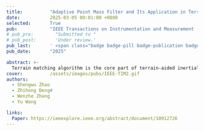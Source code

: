 ```yaml
---
title:          "Adaptive Point Mass Filter and Its Application in Terrain Matching Navigation"
date:           2025-03-05 00:01:00 +0800
selected:       True
pub:            "IEEE Transactions on Instrumentation and Measurement (IEEE TIM)"
# pub_pre:        "Submitted to "
# pub_post:       'Under review.'
pub_last:       ' <span class="badge badge-pill badge-publication badge-info">Journal</span>'
pub_date:       "2025"

abstract: >-
  Terrain matching algorithm is the core part of terrain-aided inertial navigation system (INS), and point mass filter (PMF) is often used as a terrain matching algorithm. In PMF, the construction method and calculation amount of the point mass set are important parts which affect the accuracy. To comprehensively consider the construction of point mass set and calculation amount, this article proposes an adaptive construction method of point mass set based on probability distribution. According to the characteristics of the probability distribution to be approximated, the method transforms the preset point mass set to obtain point mass set of the current moment. Aiming at the problem of calculation error, which is caused by the process noise intensity being smaller than the resolution of the point mass set, a local convolution method is proposed in this article, in which the convolution result is obtained by subdividing the local area near the point mass set. Finally, the framework of the proposed adaptive PMF (APMF) in terrain matching is given. Numerical simulations show the superiority of the proposed APMF, and the experiment shows the effectiveness of the proposed method in terrain-aided INS.
cover:          /assets/images/pubs/IEEE-TIM2.gif
authors:
  - Shengwu Zhao
  - Zhihong Deng#
  - Wenzhe Zhang
  - Yu Wang

links:
  Paper: https://ieeexplore.ieee.org/abstract/document/10912726
---
```

